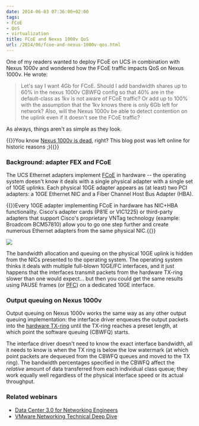 ```yaml
---
date: 2014-06-03 07:36:00+02:00
tags:
- FCoE
- QoS
- virtualization
title: FCoE and Nexus 1000v QoS
url: /2014/06/fcoe-and-nexus-1000v-qos.html
---
```

One of my readers wanted to deploy FCoE on UCS in combination with Nexus 1000v and wondered how the FCoE traffic impacts QoS on Nexus 1000v. He wrote:

> Let\'s say I want 4Gb for FCoE. Should I add bandwidth shares up to 60% in the nexus 1000v CBWFQ config so that 40% are in the default-class as 1kv is not aware of FCoE traffic? Or add up to 100% with the assumption that the 1kv knows there is only 6Gb left for network? Also, will the Nexus 1000v be able to detect contention on the uplink even if it doesn\'t see the FCoE traffic?

As always, things aren't as simple as they look.

{{<note warn>}}You know [Nexus 1000v is dead](https://www.cisco.com/c/en/us/products/switches/nexus-1000v-switch-vmware-vsphere/eos-eol-notice-listing.html), right? This blog post was left online for historic reasons ;){{</note>}}
<!--more-->
### Background: adapter FEX and FCoE

The UCS Ethernet adapters implement [FCoE](https://blog.ipspace.net/2011/08/fcoe-networking-elements-classification.html) in hardware -- the operating system doesn't know it deals with a single physical adapter with a single set of 10GE uplinks. Each physical 10GE adapter appears as (at least) two PCI adapters: a 10GE Ethernet NIC and a Fiber Channel Host Bus Adapter (HBA).

{{<note>}}Every 10GE adapter implementing FCoE in hardware has NIC+HBA functionality. Cisco's adapter cards (P81E or VIC1225) or third-party adapters that support Cisco's proprietary VNTag technology (example: Broadcom BCM57810) allow you to go one step further and create numerous Ethernet adapters from the same physical NIC.{{</note>}}

[![](/2014/06/s400-AdapterFEX.png)](/2014/06/s1600-AdapterFEX.png)

The bandwidth allocation and queuing on the physical 10GE uplink is hidden from the NICs presented to the operating system. The operating system thinks it deals with multiple full-blown 10GE/FC interfaces, and it just happens that the interfaces transmit packets from the hardware TX-ring slower than one would expect... but then you could get the same results using PAUSE frames (or [PFC](https://blog.ipspace.net/2010/09/introduction-to-8021qbb-priority-flow.html)) on a dedicated 10GE interface.

### Output queuing on Nexus 1000v

Output queuing on Nexus 1000v works the same way as any other output queuing implementation: the interface driver enqueues the output packets into the [hardware TX-ring](/kb/tag/QoS/Queuing_Principles.html) until the TX-ring reaches a preset length, at which point the software queuing (CBWFQ) starts.

The interface driver doesn't need to know the exact interface bandwidth, all it needs to know is when the TX ring is below the low watermark (at which point packets are dequeued from the CBWFQ queues and moved to the TX ring). The bandwidth percentages specified in the CBWFQ affect the *relative* amount of data transferred from each individual class queue; they work equally well regardless of the physical interface speed or its actual throughput.

### Related webinars

-   [Data Center 3.0 for Networking Engineers](http://www.ipspace.net/Data_Center_3.0_for_Networking_Engineers)
-   [VMware Networking Technical Deep Dive](http://www.ipspace.net/VMware_Networking_Deep_Dive)
